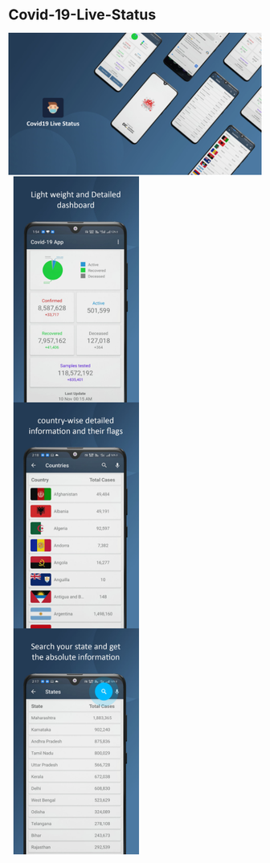 # Covid-19-Live-Status
<img src = "https://github.com/Roshannahak/Covid-19-Live-Status/blob/main/screenshots/intro_ss.jpg"/>

<img align = "left" src = "https://github.com/Roshannahak/Covid-19-Live-Status/blob/main/screenshots/dashboard.jpg" width = "250" height = "450" hspace = "10"/>
<img align = "left" src = "https://github.com/Roshannahak/Covid-19-Live-Status/blob/main/screenshots/country_list.jpg" width = "250" height = "450" hspace = "10"/>
<img align = "left" src = "https://github.com/Roshannahak/Covid-19-Live-Status/blob/main/screenshots/state_list.jpg" width = "250" height = "450" hspace = "10"/>
